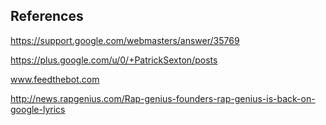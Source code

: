 

References
----------

https://support.google.com/webmasters/answer/35769

https://plus.google.com/u/0/+PatrickSexton/posts

www.feedthebot.com

http://news.rapgenius.com/Rap-genius-founders-rap-genius-is-back-on-google-lyrics
